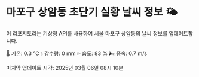 
# 마포구 상암동 초단기 실황 날씨 정보 🌤️

이 리포지토리는 기상청 API를 사용하여 서울 마포구 상암동의 날씨 정보를 업데이트합니다. 

🌡️ 기온: 0.3 ℃
💧 강수량: 0 mm
💦 습도: 83 %
🌬️ 풍속: 0.7 m/s

마지막 업데이트 시각: 2025년 03월 06일 08시 10분    
